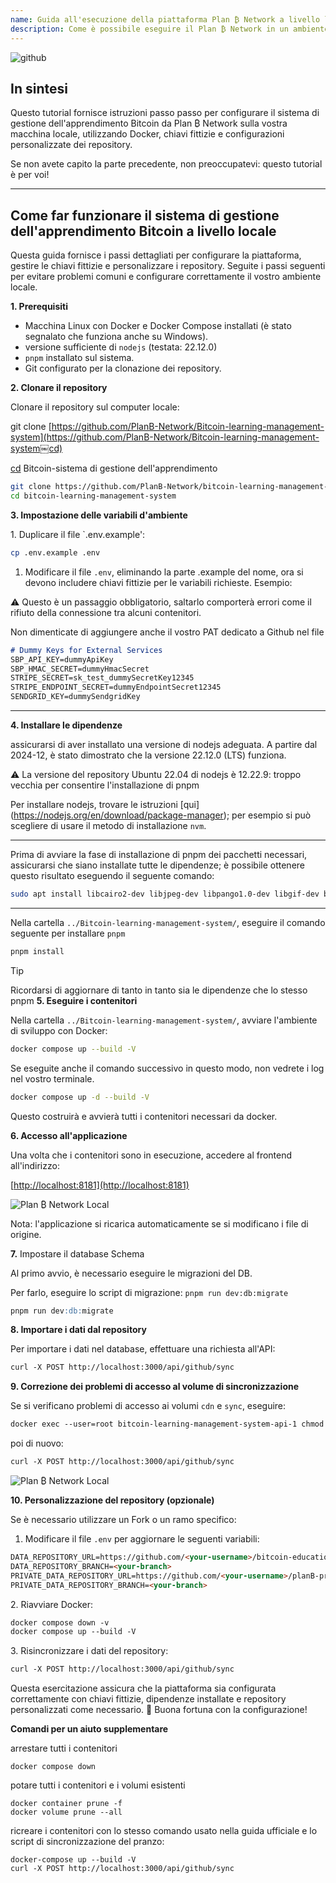 ```yaml
---
name: Guida all'esecuzione della piattaforma Plan ₿ Network a livello locale
description: Come è possibile eseguire il Plan ₿ Network in un ambiente locale per testare il mio contributo ai contenuti o la correzione/revisione dei contenuti didattici sul Plan ₿ Network?
---
```

![github](assets/cover.webp)

## In sintesi

Questo tutorial fornisce istruzioni passo passo per configurare il sistema di gestione dell'apprendimento Bitcoin da Plan ₿ Network sulla vostra macchina locale, utilizzando Docker, chiavi fittizie e configurazioni personalizzate dei repository.

Se non avete capito la parte precedente, non preoccupatevi: questo tutorial è per voi!

---
## **Come far funzionare il sistema di gestione dell'apprendimento Bitcoin a livello locale**

Questa guida fornisce i passi dettagliati per configurare la piattaforma, gestire le chiavi fittizie e personalizzare i repository. Seguite i passi seguenti per evitare problemi comuni e configurare correttamente il vostro ambiente locale.

**1. Prerequisiti**


- Macchina Linux con Docker e Docker Compose installati (è stato segnalato che funziona anche su Windows).
- versione sufficiente di `nodejs` (testata: 22.12.0)
- `pnpm` installato sul sistema.
- Git configurato per la clonazione dei repository.

**2. Clonare il repository**

Clonare il repository sul computer locale:

git clone [https://github.com/PlanB-Network/Bitcoin-learning-management-system](https://github.com/PlanB-Network/Bitcoin-learning-management-system￼cd)

[cd](https://github.com/PlanB-Network/Bitcoin-learning-management-system￼cd) Bitcoin-sistema di gestione dell'apprendimento

```bash
git clone https://github.com/PlanB-Network/bitcoin-learning-management-system
cd bitcoin-learning-management-system
```

**3. Impostazione delle variabili d'ambiente**

1\. Duplicare il file `.env.example':

```bash
cp .env.example .env
```

1. Modificare il file `.env`, eliminando la parte .example del nome, ora si devono includere chiavi fittizie per le variabili richieste. Esempio:

⚠️ Questo è un passaggio obbligatorio, saltarlo comporterà errori come il rifiuto della connessione tra alcuni contenitori.

Non dimenticate di aggiungere anche il vostro PAT dedicato a Github nel file

```markdown
# Dummy Keys for External Services
SBP_API_KEY=dummyApiKey
SBP_HMAC_SECRET=dummyHmacSecret
STRIPE_SECRET=sk_test_dummySecretKey12345
STRIPE_ENDPOINT_SECRET=dummyEndpointSecret12345
SENDGRID_KEY=dummySendgridKey
```

---
**4. Installare le dipendenze**

assicurarsi di aver installato una versione di nodejs adeguata. A partire dal 2024-12, è stato dimostrato che la versione 22.12.0 (LTS) funziona.

⚠️ La versione del repository Ubuntu 22.04 di nodejs è 12.22.9: troppo vecchia per consentire l'installazione di pnpm

Per installare nodejs, trovare le istruzioni [qui] (https://nodejs.org/en/download/package-manager); per esempio si può scegliere di usare il metodo di installazione `nvm`.

---
Prima di avviare la fase di installazione di pnpm dei pacchetti necessari, assicurarsi che siano installate tutte le dipendenze; è possibile ottenere questo risultato eseguendo il seguente comando:

```bash
sudo apt install libcairo2-dev libjpeg-dev libpango1.0-dev libgif-dev build-essential g++ libpixman-1-dev
```

---
Nella cartella `../Bitcoin-learning-management-system/`, eseguire il comando seguente per installare `pnpm`

```bash
pnpm install
```

> [!TIP]
> Ricordarsi di aggiornare di tanto in tanto sia le dipendenze che lo stesso pnpm
**5. Eseguire i contenitori**

Nella cartella `../Bitcoin-learning-management-system/`, avviare l'ambiente di sviluppo con Docker:

```bash
docker compose up --build -V
```

Se eseguite anche il comando successivo in questo modo, non vedrete i log nel vostro terminale.

```bash
docker compose up -d --build -V
```

Questo costruirà e avvierà tutti i contenitori necessari da docker.

**6. Accesso all'applicazione**

Una volta che i contenitori sono in esecuzione, accedere al frontend all'indirizzo:

\[<http://localhost:8181](http://localhost:8181)>

![Plan ₿ Network Local](assets/en/1.webp)

Nota: l'applicazione si ricarica automaticamente se si modificano i file di origine.

**7.** Impostare il database Schema

Al primo avvio, è necessario eseguire le migrazioni del DB.

Per farlo, eseguire lo script di migrazione: `pnpm run dev:db:migrate`

```markdown
pnpm run dev:db:migrate
```

**8. Importare i dati dal repository**

Per importare i dati nel database, effettuare una richiesta all'API:

```markdown
curl -X POST http://localhost:3000/api/github/sync
```

**9. Correzione dei problemi di accesso al volume di sincronizzazione**

Se si verificano problemi di accesso ai volumi `cdn` e `sync`, eseguire:

```markdown
docker exec --user=root bitcoin-learning-management-system-api-1 chmod 777 /tmp/{sync,cdn}
```

poi di nuovo:

```markdown
curl -X POST http://localhost:3000/api/github/sync
```

![Plan ₿ Network Local](assets/en/2.webp)

**10. Personalizzazione del repository (opzionale)**

Se è necessario utilizzare un Fork o un ramo specifico:

1. Modificare il file `.env` per aggiornare le seguenti variabili:

```markdown
DATA_REPOSITORY_URL=https://github.com/<your-username>/bitcoin-educational-content.git
DATA_REPOSITORY_BRANCH=<your-branch>
PRIVATE_DATA_REPOSITORY_URL=https://github.com/<your-username>/planB-premium-content.git
PRIVATE_DATA_REPOSITORY_BRANCH=<your-branch>
```

2\. Riavviare Docker:

```markdown
docker compose down -v
docker compose up --build -V
```

3\. Risincronizzare i dati del repository:

```markdown
curl -X POST http://localhost:3000/api/github/sync
```

Questa esercitazione assicura che la piattaforma sia configurata correttamente con chiavi fittizie, dipendenze installate e repository personalizzati come necessario. 🎉 Buona fortuna con la configurazione!

**Comandi per un aiuto supplementare**

arrestare tutti i contenitori

```
docker compose down
```

potare tutti i contenitori e i volumi esistenti

```
docker container prune -f
docker volume prune --all
```

ricreare i contenitori con lo stesso comando usato nella guida ufficiale e lo script di sincronizzazione del pranzo:

```
docker-compose up --build -V
curl -X POST http://localhost:3000/api/github/sync
```